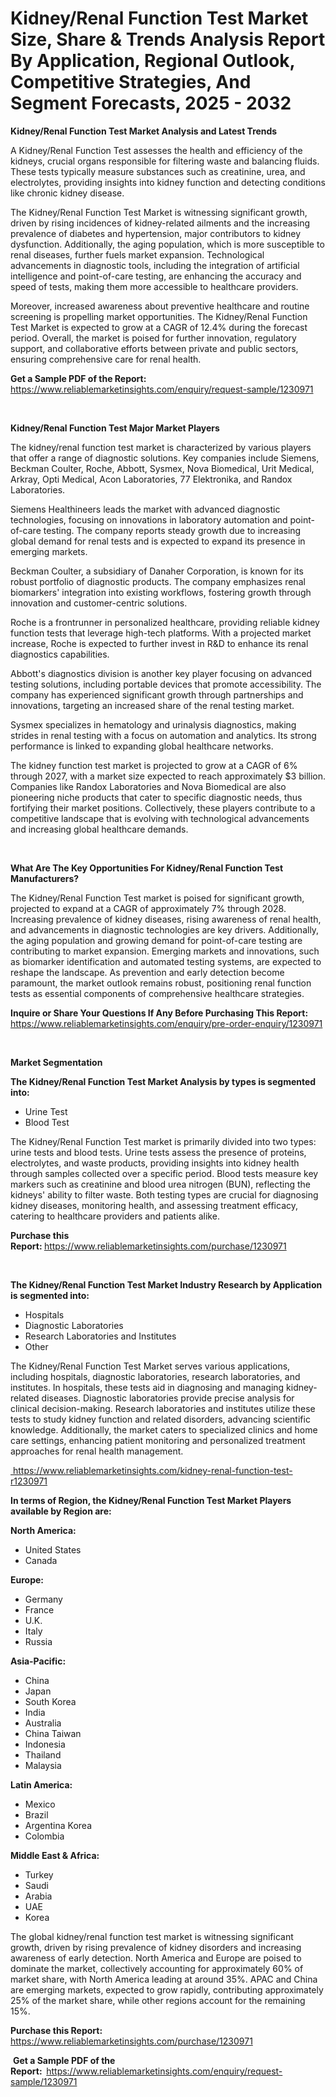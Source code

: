 <p><h1>Kidney/Renal Function Test Market Size, Share & Trends Analysis Report By Application, Regional Outlook, Competitive Strategies, And Segment Forecasts, 2025 - 2032</h1></p><p><strong>Kidney/Renal Function Test Market Analysis and Latest Trends</strong></p>
<p><p>A Kidney/Renal Function Test assesses the health and efficiency of the kidneys, crucial organs responsible for filtering waste and balancing fluids. These tests typically measure substances such as creatinine, urea, and electrolytes, providing insights into kidney function and detecting conditions like chronic kidney disease.</p><p>The Kidney/Renal Function Test Market is witnessing significant growth, driven by rising incidences of kidney-related ailments and the increasing prevalence of diabetes and hypertension, major contributors to kidney dysfunction. Additionally, the aging population, which is more susceptible to renal diseases, further fuels market expansion. Technological advancements in diagnostic tools, including the integration of artificial intelligence and point-of-care testing, are enhancing the accuracy and speed of tests, making them more accessible to healthcare providers.</p><p>Moreover, increased awareness about preventive healthcare and routine screening is propelling market opportunities. The Kidney/Renal Function Test Market is expected to grow at a CAGR of 12.4% during the forecast period. Overall, the market is poised for further innovation, regulatory support, and collaborative efforts between private and public sectors, ensuring comprehensive care for renal health.</p></p>
<p><strong>Get a Sample PDF of the Report:&nbsp;</strong> <a href="https://www.reliablemarketinsights.com/enquiry/request-sample/1230971?utm_campaign=3383&utm_medium=2&utm_source=Github&utm_content=ia&utm_term=12042025&utm_id=kidneyrenal-function-test">https://www.reliablemarketinsights.com/enquiry/request-sample/1230971</a></p>
<p>&nbsp;</p>
<p><strong>Kidney/Renal Function Test Major Market Players</strong></p>
<p><p>The kidney/renal function test market is characterized by various players that offer a range of diagnostic solutions. Key companies include Siemens, Beckman Coulter, Roche, Abbott, Sysmex, Nova Biomedical, Urit Medical, Arkray, Opti Medical, Acon Laboratories, 77 Elektronika, and Randox Laboratories. </p><p>Siemens Healthineers leads the market with advanced diagnostic technologies, focusing on innovations in laboratory automation and point-of-care testing. The company reports steady growth due to increasing global demand for renal tests and is expected to expand its presence in emerging markets.</p><p>Beckman Coulter, a subsidiary of Danaher Corporation, is known for its robust portfolio of diagnostic products. The company emphasizes renal biomarkers' integration into existing workflows, fostering growth through innovation and customer-centric solutions.</p><p>Roche is a frontrunner in personalized healthcare, providing reliable kidney function tests that leverage high-tech platforms. With a projected market increase, Roche is expected to further invest in R&D to enhance its renal diagnostics capabilities.</p><p>Abbott's diagnostics division is another key player focusing on advanced testing solutions, including portable devices that promote accessibility. The company has experienced significant growth through partnerships and innovations, targeting an increased share of the renal testing market.</p><p>Sysmex specializes in hematology and urinalysis diagnostics, making strides in renal testing with a focus on automation and analytics. Its strong performance is linked to expanding global healthcare networks.</p><p>The kidney function test market is projected to grow at a CAGR of 6% through 2027, with a market size expected to reach approximately $3 billion. Companies like Randox Laboratories and Nova Biomedical are also pioneering niche products that cater to specific diagnostic needs, thus fortifying their market positions. Collectively, these players contribute to a competitive landscape that is evolving with technological advancements and increasing global healthcare demands.</p></p>
<p>&nbsp;</p>
<p><strong>What Are The Key Opportunities For Kidney/Renal Function Test Manufacturers?</strong></p>
<p><p>The Kidney/Renal Function Test market is poised for significant growth, projected to expand at a CAGR of approximately 7% through 2028. Increasing prevalence of kidney diseases, rising awareness of renal health, and advancements in diagnostic technologies are key drivers. Additionally, the aging population and growing demand for point-of-care testing are contributing to market expansion. Emerging markets and innovations, such as biomarker identification and automated testing systems, are expected to reshape the landscape. As prevention and early detection become paramount, the market outlook remains robust, positioning renal function tests as essential components of comprehensive healthcare strategies.</p></p>
<p><strong>Inquire or Share Your Questions If Any Before Purchasing This Report:</strong> <a href="https://www.reliablemarketinsights.com/enquiry/pre-order-enquiry/1230971?utm_campaign=3383&utm_medium=2&utm_source=Github&utm_content=ia&utm_term=12042025&utm_id=kidneyrenal-function-test">https://www.reliablemarketinsights.com/enquiry/pre-order-enquiry/1230971</a></p>
<p>&nbsp;</p>
<p><strong>Market Segmentation</strong></p>
<p><strong>The Kidney/Renal Function Test Market Analysis by types is segmented into:</strong></p>
<p><ul><li>Urine Test</li><li>Blood Test</li></ul></p>
<p><p>The Kidney/Renal Function Test market is primarily divided into two types: urine tests and blood tests. Urine tests assess the presence of proteins, electrolytes, and waste products, providing insights into kidney health through samples collected over a specific period. Blood tests measure key markers such as creatinine and blood urea nitrogen (BUN), reflecting the kidneys' ability to filter waste. Both testing types are crucial for diagnosing kidney diseases, monitoring health, and assessing treatment efficacy, catering to healthcare providers and patients alike.</p></p>
<p><strong>Purchase this Report:&nbsp;</strong><a href="https://www.reliablemarketinsights.com/purchase/1230971?utm_campaign=3383&utm_medium=2&utm_source=Github&utm_content=ia&utm_term=12042025&utm_id=kidneyrenal-function-test">https://www.reliablemarketinsights.com/purchase/1230971</a></p>
<p>&nbsp;</p>
<p><strong>The Kidney/Renal Function Test Market Industry Research by Application is segmented into:</strong></p>
<p><ul><li>Hospitals</li><li>Diagnostic Laboratories</li><li>Research Laboratories and Institutes</li><li>Other</li></ul></p>
<p><p>The Kidney/Renal Function Test Market serves various applications, including hospitals, diagnostic laboratories, research laboratories, and institutes. In hospitals, these tests aid in diagnosing and managing kidney-related diseases. Diagnostic laboratories provide precise analysis for clinical decision-making. Research laboratories and institutes utilize these tests to study kidney function and related disorders, advancing scientific knowledge. Additionally, the market caters to specialized clinics and home care settings, enhancing patient monitoring and personalized treatment approaches for renal health management.</p></p>
<p><a href="https://www.reliablemarketinsights.com/kidney-renal-function-test-r1230971?utm_campaign=3383&utm_medium=2&utm_source=Github&utm_content=ia&utm_term=12042025&utm_id=kidneyrenal-function-test">&nbsp;https://www.reliablemarketinsights.com/kidney-renal-function-test-r1230971</a></p>
<p><strong>In terms of Region, the Kidney/Renal Function Test Market Players available by Region are:</strong></p>
<p>
    <p> <strong> North America: </strong>
        <ul>
            <li>United States</li>
            <li>Canada</li>
        </ul>
        </p> 
    <p> <strong> Europe: </strong>
        <ul>
            <li>Germany</li>
            <li>France</li>
            <li>U.K.</li>
            <li>Italy</li>
            <li>Russia</li>
        </ul>
        </p> 
    <p> <strong> Asia-Pacific: </strong>
        <ul>
            <li>China</li>
            <li>Japan</li>
            <li>South Korea</li>
            <li>India</li>
            <li>Australia</li>
            <li>China Taiwan</li>
            <li>Indonesia</li>
            <li>Thailand</li>
            <li>Malaysia</li>
        </ul>
        </p> 
    <p> <strong> Latin America: </strong>
        <ul>
            <li>Mexico</li>
            <li>Brazil</li>
            <li>Argentina Korea</li>
            <li>Colombia</li>
        </ul>
        </p> 
    <p> <strong> Middle East & Africa: </strong>
        <ul>
            <li>Turkey</li>
            <li>Saudi</li>
            <li>Arabia</li>
            <li>UAE</li>
            <li>Korea</li>
        </ul>
    </p>
    </p>
<p><p>The global kidney/renal function test market is witnessing significant growth, driven by rising prevalence of kidney disorders and increasing awareness of early detection. North America and Europe are poised to dominate the market, collectively accounting for approximately 60% of market share, with North America leading at around 35%. APAC and China are emerging markets, expected to grow rapidly, contributing approximately 25% of the market share, while other regions account for the remaining 15%.</p></p>
<p><strong>Purchase this Report: </strong><a href="https://www.reliablemarketinsights.com/purchase/1230971?utm_campaign=3383&utm_medium=2&utm_source=Github&utm_content=ia&utm_term=12042025&utm_id=kidneyrenal-function-test">https://www.reliablemarketinsights.com/purchase/1230971</a></p>
<p>&nbsp;<strong>Get a Sample PDF of the Report:&nbsp;&nbsp;</strong><a href="https://www.reliablemarketinsights.com/enquiry/request-sample/1230971?utm_campaign=3383&utm_medium=2&utm_source=Github&utm_content=ia&utm_term=12042025&utm_id=kidneyrenal-function-test">https://www.reliablemarketinsights.com/enquiry/request-sample/1230971</a></p>
<p><strong></strong></p>
<p><p></p><p></p><p></p></p>